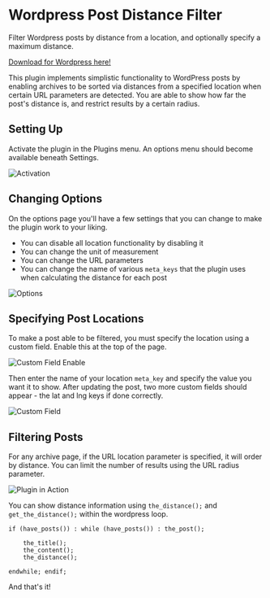 Wordpress Post Distance Filter
=================

Filter Wordpress posts by distance from a location, and optionally specify a maximum distance.

[Download for Wordpress here!](https://wordpress.org/plugins/wp-post-distance-filter/)

This plugin implements simplistic functionality to WordPress posts by enabling archives to be sorted via distances from a specified location when certain URL parameters are detected. You are able to show how far the post's distance is, and restrict results by a certain radius.

## Setting Up

Activate the plugin in the Plugins menu. An options menu should become available beneath Settings.

![Activation](http://i.imgur.com/eJ8zZ8F.png)

## Changing Options

On the options page you'll have a few settings that you can change to make the plugin work to your liking.

- You can disable all location functionality by disabling it
- You can change the unit of measurement
- You can change the URL parameters
- You can change the name of various <code>meta_keys</code> that the plugin uses when calculating the distance for each post

![Options](http://i.imgur.com/6iM8OR7.png)

## Specifying Post Locations

To make a post able to be filtered, you must specify the location using a custom field. Enable this at the top of the page.

![Custom Field Enable](http://i.imgur.com/EijS0Hx.png)

Then enter the name of your location <code>meta_key</code> and specify the value you want it to show. After updating the post, two more custom fields should appear - the lat and lng keys if done correctly.

![Custom Field](http://i.imgur.com/Bcaupq7.png)

## Filtering Posts

For any archive page, if the URL location parameter is specified, it will order by distance. You can limit the number of results using the URL radius parameter.

![Plugin in Action](http://i.imgur.com/BDuqajL.png)

You can show distance information using <code>the_distance();</code> and <code>get_the_distance();</code> within the wordpress loop.

    if (have_posts()) : while (have_posts()) : the_post();

		the_title();
		the_content();
		the_distance();

	endwhile; endif;
		
And that's it!